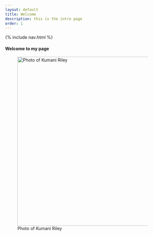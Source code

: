 ```yaml
---
layout: default
title: Welcome
description: this is the intro page
order: 1
---
```



{% include nav.html %}
#### Welcome to my page

<figure>
    <img src="https://jamaicabeacon.com/wp-content/uploads/2018/09/Kumani-Riley-1.jpg" alt="Photo of Kumani Riley" width="500" height="550"><br>
        <figcaption>
          Photo of Kumani Riley
        </figcaption>
</figure>

